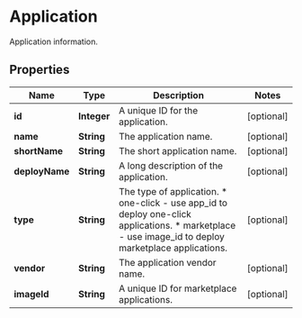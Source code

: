 

# Application

Application information.

## Properties

| Name | Type | Description | Notes |
|------------ | ------------- | ------------- | -------------|
|**id** | **Integer** | A unique ID for the application. |  [optional] |
|**name** | **String** | The application name. |  [optional] |
|**shortName** | **String** | The short application name. |  [optional] |
|**deployName** | **String** | A long description of the application. |  [optional] |
|**type** | **String** | The type of application.  * one-click - use app_id to deploy one-click applications. * marketplace - use image_id to deploy marketplace applications. |  [optional] |
|**vendor** | **String** | The application vendor name. |  [optional] |
|**imageId** | **String** | A unique ID for marketplace applications. |  [optional] |



